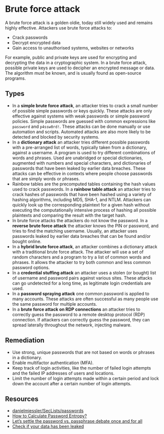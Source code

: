 # Brute force attack

A brute force attack is a golden oldie, today still widely used and remains highly effective. Attackers use brute force attacks to:

* Crack passwords
* Decrypt encrypted data
* Gain access to unauthorised systems, websites or networks

For example, public and private keys are used for encrypting and decrypting the data in a cryptographic system. In a brute force attack, possible private keys are used to decipher an encrypted message or data. The algorithm must be known, and is usually found as open-source programs.

## Types

* In a **simple brute force attack**, an attacker tries to crack a small number of possible simple passwords or keys quickly. These attacks are only effective against systems with weak passwords or simple password policies. Simple passwords are guessed with common expressions like `password` and `p4ssw0rd!`.  These attacks can be done manually or use automation and scripts. Automated attacks are also more likely to be detected and blocked by security systems.
* In a **dictionary attack** an attacker tries different possible passwords with a pre-arranged list of words, typically taken from a dictionary, against a username. A program is used to try different combinations of words and phrases. Used are unabridged or special dictionaries, augmented with numbers and special characters, and dictionaries of passwords that have been leaked by earlier data breaches. These attacks can be effective in contexts where people choose passwords that are simply words or phrases.
* Rainbow tables are the precomputed tables containing the hash values used to crack passwords. In a **rainbow table attack** an attacker tries to crack hashes of passwords that have been hashed using a variety of hashing algorithms, including MD5, SHA-1, and NTLM. Attackers can quickly look up the corresponding plaintext for a given hash without executing the computationally intensive process of hashing all possible plaintexts and comparing the result with the target hash.
* In brute force attacks the attackers do not know the password. In a **reverse brute force attack** the attacker knows the PIN or password, and tries to find the matching username. Usually, an attacker uses passwords leaked by earlier data breaches that can be found and/or bought online. 
* In a **hybrid brute force attack**, an attacker combines a dictionary attack with a traditional brute force attack. The attacker will use a set of random characters and a program to try a list of common words and phrases. It allows the attacker to try both common and less common password options.
* In a **credential stuffing attack** an attacker uses a stolen (or bought) list of username and password pairs against various sites. These attacks can go undetected for a long time, as legitimate login credentials are used.
* In a **password spraying attack** one common password is applied to many accounts. These attacks are often successful as many people use the same password for multiple accounts. 
* In a **brute force attack on RDP connections** an attacker tries to correctly guess the password to a remote desktop protocol (RDP) connection. If attackers can correctly guess the password, they can spread laterally throughout the network, injecting malware.

## Remediation

* Use strong, unique passwords that are not based on words or phrases in a dictionary.
* Enable multifactor authentication (MFA).
* Keep track of login activities, like the number of failed login attempts and the failed IP addresses of users and locations.
* Limit the number of login attempts made within a certain period and lock down the account after a certain number of login attempts. 

## Resources

* [danielmiessler/SecLists/passwords](https://github.com/danielmiessler/SecLists/tree/master/Passwords)
* [How to Calculate Password Entropy?](https://generatepasswords.org/how-to-calculate-entropy/)
* [Let’s settle the password vs. passphrase debate once and for all](https://proton.me/blog/protonmail-com-blog-password-vs-passphrase)
* [Check if your data has been leaked](https://cybernews.com/personal-data-leak-check/)